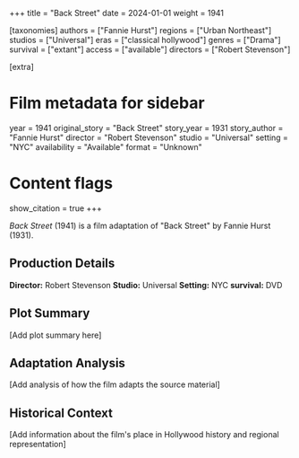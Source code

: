 +++
title = "Back Street"
date = 2024-01-01
weight = 1941

[taxonomies]
authors = ["Fannie Hurst"]
regions = ["Urban Northeast"]
studios = ["Universal"]
eras = ["classical hollywood"]
genres = ["Drama"]
survival = ["extant"]
access = ["available"]
directors = ["Robert Stevenson"]

[extra]
# Film metadata for sidebar
year = 1941
original_story = "Back Street"
story_year = 1931
story_author = "Fannie Hurst"
director = "Robert Stevenson"
studio = "Universal"
setting = "NYC"
availability = "Available"
format = "Unknown"

# Content flags
show_citation = true
+++

*Back Street* (1941) is a film adaptation of "Back Street" by Fannie Hurst (1931).

## Production Details

**Director:** Robert Stevenson
**Studio:** Universal
**Setting:** NYC
**survival:** DVD

## Plot Summary

[Add plot summary here]

## Adaptation Analysis

[Add analysis of how the film adapts the source material]

## Historical Context

[Add information about the film's place in Hollywood history and regional representation]
